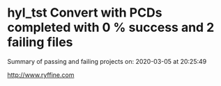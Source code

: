 # hyl_tst Convert with PCDs completed with 0 % success and 2 failing files

Summary of passing and failing projects on: 2020-03-05 at 20:25:49

http://www.ryffine.com
